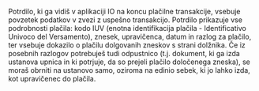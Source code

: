 Potrdilo, ki ga vidiš v aplikaciji IO na koncu plačilne transakcije, vsebuje povzetek podatkov v zvezi z uspešno transakcijo. Potrdilo prikazuje vse podrobnosti plačila: kodo IUV (enotna identifikacija plačila - Identificativo Univoco del Versamento), znesek, upravičenca, datum in razlog za plačilo, ter vsebuje dokazilo o plačilu dolgovanih zneskov s strani dolžnika. Če iz posebnih razlogov potrebuješ tudi odpustnico (t.j. dokument, ki ga izda ustanova upnica in ki potrjuje, da so prejeli plačilo določenega zneska), se moraš obrniti na ustanovo samo, oziroma na edinio sebek, ki jo lahko izda, kot upravičenec do plačila.
